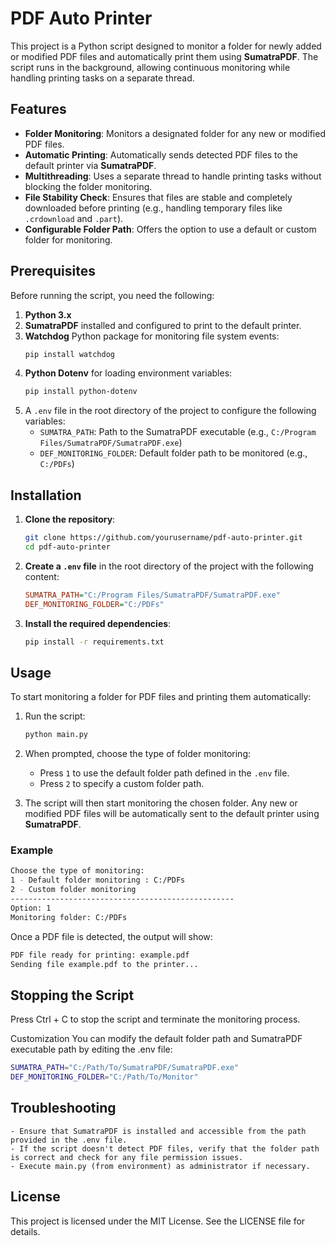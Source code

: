 # PDF Auto Printer

This project is a Python script designed to monitor a folder for newly added or modified PDF files and automatically print them using **SumatraPDF**. The script runs in the background, allowing continuous monitoring while handling printing tasks on a separate thread.

## Features

- **Folder Monitoring**: Monitors a designated folder for any new or modified PDF files.
- **Automatic Printing**: Automatically sends detected PDF files to the default printer via **SumatraPDF**.
- **Multithreading**: Uses a separate thread to handle printing tasks without blocking the folder monitoring.
- **File Stability Check**: Ensures that files are stable and completely downloaded before printing (e.g., handling temporary files like `.crdownload` and `.part`).
- **Configurable Folder Path**: Offers the option to use a default or custom folder for monitoring.

## Prerequisites

Before running the script, you need the following:

1. **Python 3.x**
2. **SumatraPDF** installed and configured to print to the default printer.
3. **Watchdog** Python package for monitoring file system events:
    ```bash
    pip install watchdog
    ```
4. **Python Dotenv** for loading environment variables:
    ```bash
    pip install python-dotenv
    ```
5. A `.env` file in the root directory of the project to configure the following variables:
    - `SUMATRA_PATH`: Path to the SumatraPDF executable (e.g., `C:/Program Files/SumatraPDF/SumatraPDF.exe`)
    - `DEF_MONITORING_FOLDER`: Default folder path to be monitored (e.g., `C:/PDFs`)

## Installation

1. **Clone the repository**:
    ```bash
    git clone https://github.com/yourusername/pdf-auto-printer.git
    cd pdf-auto-printer
    ```

2. **Create a `.env` file** in the root directory of the project with the following content:
    ```ini
    SUMATRA_PATH="C:/Program Files/SumatraPDF/SumatraPDF.exe"
    DEF_MONITORING_FOLDER="C:/PDFs"
    ```

3. **Install the required dependencies**:
    ```bash
    pip install -r requirements.txt
    ```

## Usage

To start monitoring a folder for PDF files and printing them automatically:

1. Run the script:
    ```bash
    python main.py
    ```

2. When prompted, choose the type of folder monitoring:
    - Press `1` to use the default folder path defined in the `.env` file.
    - Press `2` to specify a custom folder path.

3. The script will then start monitoring the chosen folder. Any new or modified PDF files will be automatically sent to the default printer using **SumatraPDF**.

### Example

```bash
Choose the type of monitoring:
1 - Default folder monitoring : C:/PDFs
2 - Custom folder monitoring
--------------------------------------------------
Option: 1
Monitoring folder: C:/PDFs
```

Once a PDF file is detected, the output will show:
```bash
PDF file ready for printing: example.pdf
Sending file example.pdf to the printer...
```

## Stopping the Script
Press Ctrl + C to stop the script and terminate the monitoring process.

Customization
You can modify the default folder path and SumatraPDF executable path by editing the .env file:

```bash
SUMATRA_PATH="C:/Path/To/SumatraPDF/SumatraPDF.exe"
DEF_MONITORING_FOLDER="C:/Path/To/Monitor"
```

## Troubleshooting
    - Ensure that SumatraPDF is installed and accessible from the path provided in the .env file.
    - If the script doesn't detect PDF files, verify that the folder path is correct and check for any file permission issues.
    - Execute main.py (from environment) as administrator if necessary.

## License
This project is licensed under the MIT License. See the LICENSE file for details.




